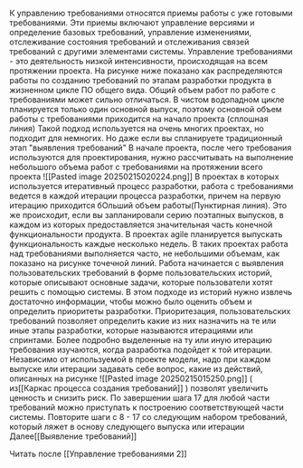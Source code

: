 К управлению требованиями относятся приемы работы с уже готовыми требованиями. Эти приемы включают управление версиями и определение базовых требований, управление изменениями, отслеживание состояния требований и отслеживания связей требований с другими элементами системы. Управление требованиями - это деятельность низкой интенсивности, происходящая на всем протяжении проекта. 
На рисунке ниже показано как распределяются работы по созданию требований по этапам разработки продукта в жизненном цикле ПО общего вида. Общий объем работ по работе с требованиями может сильно отличаться. В чистом водопадном цикле планируется только один основной выпуск, поэтому основной объем работы с требованиями приходится на начало проекта (сплошная линия)
Такой подход используется на очень многих проектах, но подходит для немногих. Но даже если вы спланируете традиционный этап "выявления требований" В начале проекта, после чего требования используются для проектирования, нужно рассчитывать на выполнение небольшого объема работ с требованиями на протяжении всего проекта
![[Pasted image 20250215020224.png]]
В проектах в которых используется итеративный процесс разработки, работа с требованиями ведется в каждой итерации процесса разработки, причем на первую итерацию приходится бОльший объем работы(Пунктирная линия). Это же происходит, если вы запланировали серию поэтапных выпусков, в каждом из которых предоставляется значительная часть конечной функциональности продукта. 
	В проектах agile планируется выпускать функциональность каждые несколько недель. В таких проектах работа над требованиями выполняется часто, не небольшими объемам,  как показано на рисунке точечной линий. Работа начинается с выявления пользовательских требований в форме пользовательских историй, которые описывают основные задачи, которые пользователи хотят решить с помощью системы. В этом подходе из историй нужно извлечь достаточно информации, чтобы можно было оценить объем и определить приоритеты разработки. Приоритезация, пользовательских требований позволяет определить какие из них назначить на те или иные этапы разработки, которые называются итерациями или спринтами. Более подробно выделенные на ту или иную итерацию требования изучаются,  когда разработка подойдет к той итерации. Независимо от используемой в проекте модели, надо при каждом выпуске или итерации задавать себе вопрос, какие из действий, описанных на рисунке 
	![[Pasted image 20250215015250.png]] ( из[[Каркас процесса создания требований]] )
	позволят увеличить ценность и снизить риск. По завершении шага 17 для любой части требований можно приступать к построению соответствующей части системы. Повторите шаги с 8 - 17 со следующим набором требований, который ляжет в основу следующего выпуска или итерации 
Далее[[Выявление требований]]

Читать после [[Управление требованиями 2]]